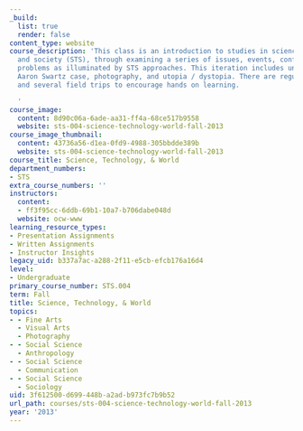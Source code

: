 ```yaml
---
_build:
  list: true
  render: false
content_type: website
course_description: 'This class is an introduction to studies in science, technology,
  and society (STS), through examining a series of issues, events, conflicts, and
  problems as illuminated by STS approaches. This iteration includes units on the
  Aaron Swartz case, photography, and utopia / dystopia. There are regular guest speakers,
  and several field trips to encourage hands on learning.

  '
course_image:
  content: 8d90c06a-6ade-aa31-ff4a-68ce517b9558
  website: sts-004-science-technology-world-fall-2013
course_image_thumbnail:
  content: 43736a56-d1ea-0fd9-4988-305bbdde389b
  website: sts-004-science-technology-world-fall-2013
course_title: Science, Technology, & World
department_numbers:
- STS
extra_course_numbers: ''
instructors:
  content:
  - ff3f95cc-6ddb-69b1-10a7-b706dabe048d
  website: ocw-www
learning_resource_types:
- Presentation Assignments
- Written Assignments
- Instructor Insights
legacy_uid: b337a7ac-a288-2f11-e5cb-efcb176a16d4
level:
- Undergraduate
primary_course_number: STS.004
term: Fall
title: Science, Technology, & World
topics:
- - Fine Arts
  - Visual Arts
  - Photography
- - Social Science
  - Anthropology
- - Social Science
  - Communication
- - Social Science
  - Sociology
uid: 3f612500-d699-448b-a2ad-b973fc7b9b52
url_path: courses/sts-004-science-technology-world-fall-2013
year: '2013'
---
```

